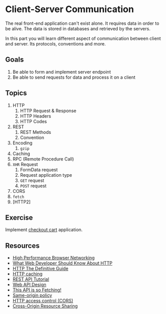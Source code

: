 # Client-Server Communication

The real front-end application can't exist alone. It requires data in order to be alive. The data is stored in databases and retrieved by the servers. 

In this part you will learn different aspect of communication between client and server. Its protocols, conventions and more.

## Goals
1. Be able to form and implement server endpoint
2. Be able to send requests for data and process it on a client

## Topics
1. HTTP
    1. HTTP Request & Response
    1. HTTP Headers
    1. HTTP Codes
1. REST
    1. REST Methods
    1. Convention
1. Encoding
    1. `gzip`
1. Caching
1. RPC (Remote Procedure Call)
1. `XHR` Request
    1. FormData request
    1. Request application type
    1. `GET` request
    1. `POST` request
1. CORS
1. `fetch`
1. [HTTP2]

## Exercise
Implement [checkout cart](/src/client-server/checkout-cart) application.

## Resources
* [High Performance Browser Networking](http://www.amazon.com/High-Performance-Browser-Networking-performance/dp/1449344763)
* [What Web Developer Should Know About HTTP](http://www.amazon.com/Every-Developer-Should-OdeToCode-Programming-ebook/dp/B0076Z6VMI/ref=sr_1_1?ie=UTF8&qid=1458055738&sr=8-1&keywords=HTTP)
* [HTTP The Definitive Guide](http://www.amazon.com/HTTP-The-Definitive-Guide-Guides/dp/1565925092)
* [HTTP caching](https://developers.google.com/web/fundamentals/performance/optimizing-content-efficiency/http-caching)
* [REST API Tutorial](http://www.restapitutorial.com/)
* [Web API Design](https://pages.apigee.com/rs/apigee/images/api-design-ebook-2012-03.pdf)
* [This API is so Fetching!](https://hacks.mozilla.org/2015/03/this-api-is-so-fetching/)
* [Same-origin policy](https://developer.mozilla.org/en-US/docs/Web/Security/Same-origin_policy)
* [HTTP access control (CORS)](https://developer.mozilla.org/en-US/docs/Web/HTTP/Access_control_CORS)
* [Cross-Origin Resource Sharing](https://www.w3.org/TR/cors/#simple-header)



